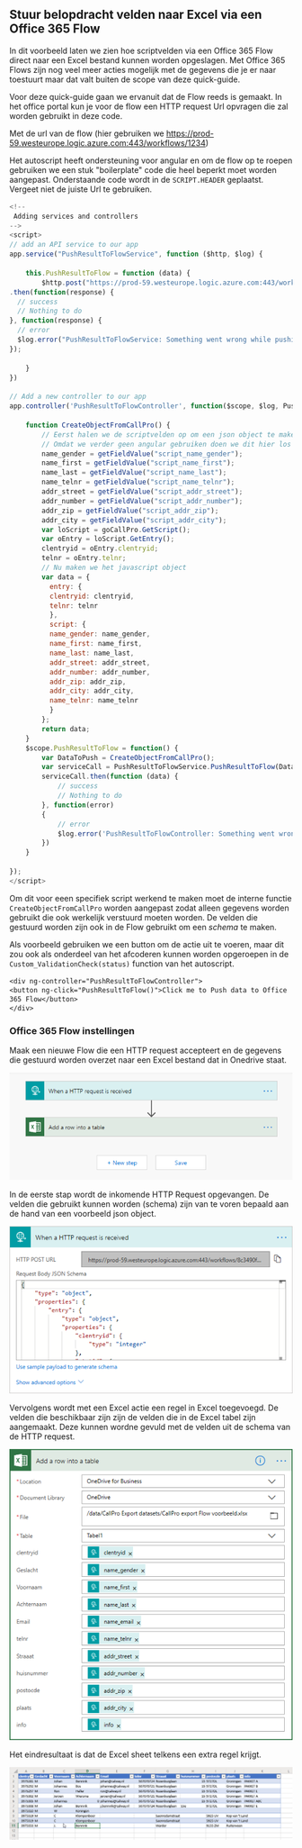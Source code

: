 ## Stuur belopdracht velden naar Excel via een Office 365 Flow

In dit voorbeeld laten we zien hoe scriptvelden via een Office 365 Flow direct naar een
Excel bestand kunnen worden opgeslagen. Met Office 365 Flows zijn nog veel meer acties mogelijk 
met de gegevens die je er naar toestuurt maar dat valt buiten de scope van deze quick-guide.

Voor deze quick-guide gaan we ervanuit dat de Flow reeds is gemaakt. 
In het office portal kun je voor de flow een HTTP request Url opvragen die zal worden gebruikt in 
deze code.

Met de url van de flow (hier gebruiken we https://prod-59.westeurope.logic.azure.com:443/workflows/1234) 

Het autoscript heeft ondersteuning voor angular en om de flow op te roepen gebruiken we een 
stuk "boilerplate" code die heel beperkt moet worden aangepast. Onderstaande code wordt in 
de `SCRIPT.HEADER` geplaatst. Vergeet niet de juiste Url te gebruiken.


``` javascript
<!--
 Adding services and controllers
-->
<script>
// add an API service to our app
app.service("PushResultToFlowService", function ($http, $log) {
    
    this.PushResultToFlow = function (data) {
		$http.post("https://prod-59.westeurope.logic.azure.com:443/workflows/1234", data)
.then(function(response) { 
  // success 
  // Nothing to do
}, function(response) { 
  // error 
  $log.error("PushResultToFlowService: Something went wrong while pushing the data!");
});

	}
})

// Add a new controller to our app
app.controller('PushResultToFlowController', function($scope, $log, PushResultToFlowService) {

    function CreateObjectFromCallPro() {
	    // Eerst halen we de scriptvelden op om een json object te maken
        // Omdat we verder geen angular gebruiken doen we dit hier los
        name_gender = getFieldValue("script_name_gender");
        name_first = getFieldValue("script_name_first");
        name_last = getFieldValue("script_name_last");
        name_telnr = getFieldValue("script_name_telnr");
        addr_street = getFieldValue("script_addr_street");
        addr_number = getFieldValue("script_addr_number");
        addr_zip = getFieldValue("script_addr_zip");
        addr_city = getFieldValue("script_addr_city");
        var loScript = goCallPro.GetScript();
        var oEntry = loScript.GetEntry();
        clentryid = oEntry.clentryid;
        telnr = oEntry.telnr;
        // Nu maken we het javascript object
        var data = {
          entry: {
          clentryid: clentryid,
          telnr: telnr      
          },
          script: {
          name_gender: name_gender,
          name_first: name_first,
          name_last: name_last,
          addr_street: addr_street,
          addr_number: addr_number,
          addr_zip: addr_zip,
          addr_city: addr_city,
          name_telnr: name_telnr
          }
        };
        return data;
    }
	$scope.PushResultToFlow = function() {
        var DataToPush = CreateObjectFromCallPro();
		var serviceCall = PushResultToFlowService.PushResultToFlow(DataToPush);
		serviceCall.then(function (data) {
            // success
			// Nothing to do
		}, function(error)
		{
            // error
			$log.error('PushResultToFlowController: Something went wrong while pushing the data!')
		})
	} 

});
</script>
```

Om dit voor eeen specifiek script werkend te maken moet de interne functie `CreateObjectFromCallPro` 
worden aangepast zodat alleen gegevens worden gebruikt die ook werkelijk verstuurd moeten worden. 
De velden die gestuurd worden zijn ook in de Flow gebruikt om een *schema* te maken.

Als voorbeeld gebruiken we een button om de actie uit te voeren, maar dit zou ook als onderdeel van 
het afcoderen kunnen worden opgeroepen in de `Custom_ValidationCheck(status)` function van het autoscript.

```
<div ng-controller="PushResultToFlowController">
<button ng-click="PushResultToFlow()">Click me to Push data to Office 365 Flow</button>
</div>
```

### Office 365 Flow instellingen

Maak een nieuwe Flow die een HTTP request accepteert en de gegevens die gestuurd worden overzet naar een 
Excel bestand dat in Onedrive staat.

![](images/Office_365_flow.png)

In de eerste stap wordt de inkomende HTTP Request opgevangen. De velden die gebruikt kunnen worden (schema) 
zijn van te voren bepaald aan de hand van een voorbeeld json object.

![](images/Flow_HTTP_Request.png)

Vervolgens wordt met een Excel actie een regel in Excel toegevoegd. De velden die beschikbaar zijn 
zijn de velden die in de Excel tabel zijn aangemaakt. Deze kunnen wordne gevuld met de velden uit 
de schema van de HTTP request.

![](images/Flow_Add_row_to_excel_table.png)

Het eindresultaat is dat de Excel sheet telkens een extra regel krijgt.

![](images/Excel_data.png)